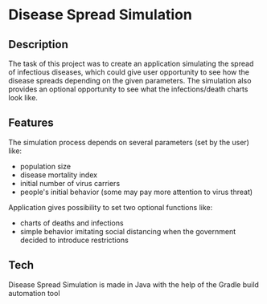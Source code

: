 # Disease Spread Simulation


## Description

The task of this project was to create an application simulating the spread of infectious diseases, which could give user opportunity to see how the disease spreads depending on the given parameters. The simulation also provides an optional opportunity to see what the infections/death charts look like. 

## Features
The simulation process depends on several parameters (set by the user) like:
- population size
- disease mortality index
- initial number of virus carriers
- people's initial behavior (some may pay more attention to virus threat)


Application gives possibility to set two optional functions like:
- charts of deaths and infections
- simple behavior imitating social distancing when the government decided to introduce restrictions

## Tech

Disease Spread Simulation is made in Java with the help of the Gradle build automation tool

